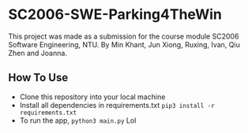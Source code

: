 # SC2006-SWE-Parking4TheWin
This project was made as a submission for the course module SC2006 Software Engineering, NTU. 
By Min Khant, Jun Xiong, Ruxing, Ivan, Qiu Zhen and Joanna. 

## How To Use
- Clone this repository into your local machine
- Install all dependencies in requirements.txt `pip3 install -r requirements.txt`
- To run the app, `python3 main.py`
Lol
